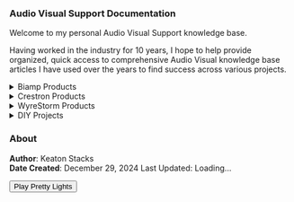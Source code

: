 <link rel="stylesheet" href="styles.css">
<script src="https://unpkg.com/webamp@latest/dist/webamp.bundle.min.js"></script>
<link href="https://fonts.googleapis.com/css2?family=Montserrat:wght@400;700&display=swap" rel="stylesheet">
<script src="webamp.js"></script>
<script src="lastCommit.js"></script>
<canvas id="shaderCanvas"></canvas>
<script src="shader.js"></script>

### Audio Visual Support Documentation

Welcome to my personal Audio Visual Support knowledge base.

Having worked in the industry for 10 years, I hope to help provide organized, quick access to comprehensive Audio Visual knowledge base articles I have used over the years to find success across various projects.

<details data-tags="biamp products general information tesira">
  <summary>Biamp Products</summary>
  <div markdown="1">
  
  - [General Information](biamp/general-biamp.md)
  - [Tesira](biamp/tesira.md)

  </div>
</details>

<details data-tags="crestron products general information">
  <summary>Crestron Products</summary>
  <div markdown="1">
  
  - [General Information](crestron/general-crestron.md)

  </div>
</details>

<details data-tags="wyrestorm products general information">
  <summary>WyreStorm Products</summary>
  <div markdown="1">
  
  - [General Information](wyrestorm/general-wyre.md)

  </div>
</details>

<details data-tags="diy mixer">
  <summary>DIY Projects</summary>
  <div markdown="1">
  
  - [General Information](diy/general-diy.md)

  </div>
</details>

### About

**Author**: Keaton Stacks  
**Date Created**: December 29, 2024
<span id="lastUpdated">Last Updated: Loading...</span>

<button onclick="toggleWinamp()">Play Pretty Lights</button>
<div id="app"></div>